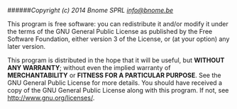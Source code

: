######*Copyright (c) 2014 Bnome SPRL info@bnome.be*

This program is free software: you can redistribute it and/or modify
it under the terms of the GNU General Public License as published by
the Free Software Foundation, either version 3 of the License, or
(at your option) any later version.

This program is distributed in the hope that it will be useful,
but **WITHOUT ANY WARRANTY**; without even the implied warranty of
**MERCHANTABILITY** or **FITNESS FOR A PARTICULAR PURPOSE**.  See the
GNU General Public License for more details.
You should have received a copy of the GNU General Public License
along with this program.  If not, see <http://www.gnu.org/licenses/>.